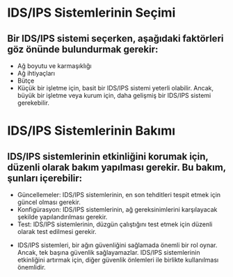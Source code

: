 # IDS/IPS Sistemlerinin Seçimi

## Bir IDS/IPS sistemi seçerken, aşağıdaki faktörleri göz önünde bulundurmak gerekir:

- Ağ boyutu ve karmaşıklığı
- Ağ ihtiyaçları
- Bütçe
- Küçük bir işletme için, basit bir IDS/IPS sistemi yeterli olabilir. Ancak, büyük bir işletme veya kurum için, daha gelişmiş bir IDS/IPS sistemi gerekebilir.

# IDS/IPS Sistemlerinin Bakımı

## IDS/IPS sistemlerinin etkinliğini korumak için, düzenli olarak bakım yapılması gerekir. Bu bakım, şunları içerebilir:

- Güncellemeler: IDS/IPS sistemlerinin, en son tehditleri tespit etmek için güncel olması gerekir.
- Konfigürasyon: IDS/IPS sistemlerinin, ağ gereksinimlerini karşılayacak şekilde yapılandırılması gerekir.
- Test: IDS/IPS sistemlerinin, düzgün çalıştığını test etmek için düzenli olarak test edilmesi gerekir.

* IDS/IPS sistemleri, bir ağın güvenliğini sağlamada önemli bir rol oynar. Ancak, tek başına güvenlik sağlayamazlar. IDS/IPS sistemlerinin etkinliğini artırmak için, diğer güvenlik önlemleri ile birlikte kullanılması önemlidir.